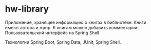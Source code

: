 # hw-library
Приложение, хранящее информацию о книгах в библиотеке.
Книги имеют автора и жанр. К книгам можно добавить комментарии.
Пользовательский интерфейс на Spring Shell

Технологии Spring Boot, Spring Data, JUnit, Spring Shell.
